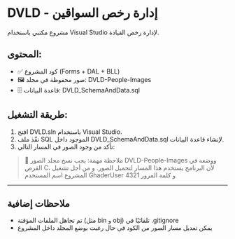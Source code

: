 # DVLD - إدارة رخص السواقين

مشروع مكتبي باستخدام Visual Studio لإدارة رخص القيادة.

## المحتوى:
- ✅ كود المشروع (Forms + DAL + BLL)
- 🖼️ صور محفوظة في مجلد: DVLD-People-Images
- 🗄️ قاعدة البيانات: DVLD_SchemaAndData.sql

## طريقة التشغيل:
1. افتح DVLD.sln باستخدام Visual Studio.
2. نفّذ ملف SQL الموجود داخل DVLD_SchemaAndData.sql لإنشاء قاعدة البيانات.
3. تأكد من وجود الصور في المسار التالي:

> 📌 ملاحظة مهمة: يجب نسخ مجلد الصور DVLD-People-Images ووضعه في القرص C، لأن البرنامج يستخدم هذا المسار لتحميل الصور.
و من أجل تشغيل المشروع اسم المستخدم GhaderUser و كلمة المرور 4321
---

## ملاحظات إضافية

- تم تجاهل الملفات المؤقتة (مثل bin و obj) تلقائيًا في .gitignore
- يمكن تعديل مسار الصور من الكود في حال رغبت بوضع المجلد داخل المشروع
